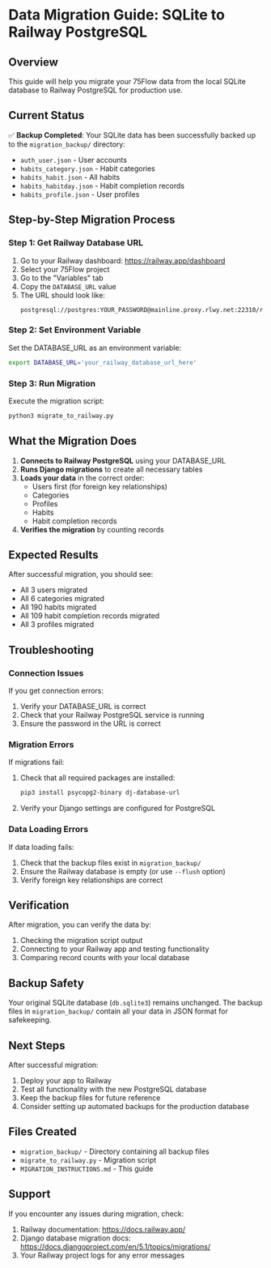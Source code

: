 # Data Migration Guide: SQLite to Railway PostgreSQL

## Overview
This guide will help you migrate your 75Flow data from the local SQLite database to Railway PostgreSQL for production use.

## Current Status
✅ **Backup Completed**: Your SQLite data has been successfully backed up to the `migration_backup/` directory:
- `auth_user.json` - User accounts
- `habits_category.json` - Habit categories
- `habits_habit.json` - All habits
- `habits_habitday.json` - Habit completion records
- `habits_profile.json` - User profiles

## Step-by-Step Migration Process

### Step 1: Get Railway Database URL
1. Go to your Railway dashboard: https://railway.app/dashboard
2. Select your 75Flow project
3. Go to the "Variables" tab
4. Copy the `DATABASE_URL` value
5. The URL should look like:
   ```
   postgresql://postgres:YOUR_PASSWORD@mainline.proxy.rlwy.net:22310/railway
   ```

### Step 2: Set Environment Variable
Set the DATABASE_URL as an environment variable:
```bash
export DATABASE_URL='your_railway_database_url_here'
```

### Step 3: Run Migration
Execute the migration script:
```bash
python3 migrate_to_railway.py
```

## What the Migration Does

1. **Connects to Railway PostgreSQL** using your DATABASE_URL
2. **Runs Django migrations** to create all necessary tables
3. **Loads your data** in the correct order:
   - Users first (for foreign key relationships)
   - Categories
   - Profiles
   - Habits
   - Habit completion records
4. **Verifies the migration** by counting records

## Expected Results

After successful migration, you should see:
- All 3 users migrated
- All 6 categories migrated
- All 190 habits migrated
- All 109 habit completion records migrated
- All 3 profiles migrated

## Troubleshooting

### Connection Issues
If you get connection errors:
1. Verify your DATABASE_URL is correct
2. Check that your Railway PostgreSQL service is running
3. Ensure the password in the URL is correct

### Migration Errors
If migrations fail:
1. Check that all required packages are installed:
   ```bash
   pip3 install psycopg2-binary dj-database-url
   ```
2. Verify your Django settings are configured for PostgreSQL

### Data Loading Errors
If data loading fails:
1. Check that the backup files exist in `migration_backup/`
2. Ensure the Railway database is empty (or use `--flush` option)
3. Verify foreign key relationships are correct

## Verification

After migration, you can verify the data by:
1. Checking the migration script output
2. Connecting to your Railway app and testing functionality
3. Comparing record counts with your local database

## Backup Safety

Your original SQLite database (`db.sqlite3`) remains unchanged. The backup files in `migration_backup/` contain all your data in JSON format for safekeeping.

## Next Steps

After successful migration:
1. Deploy your app to Railway
2. Test all functionality with the new PostgreSQL database
3. Keep the backup files for future reference
4. Consider setting up automated backups for the production database

## Files Created

- `migration_backup/` - Directory containing all backup files
- `migrate_to_railway.py` - Migration script
- `MIGRATION_INSTRUCTIONS.md` - This guide

## Support

If you encounter any issues during migration, check:
1. Railway documentation: https://docs.railway.app/
2. Django database migration docs: https://docs.djangoproject.com/en/5.1/topics/migrations/
3. Your Railway project logs for any error messages 
